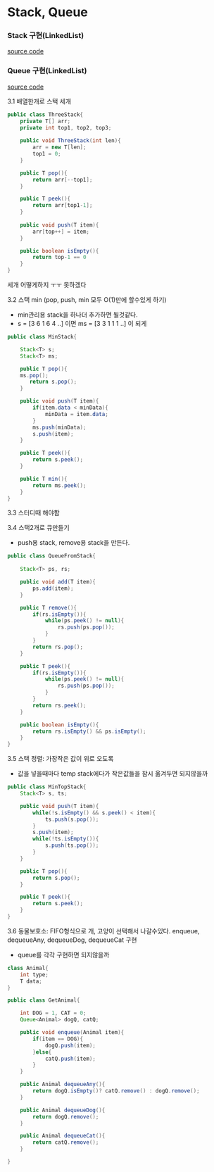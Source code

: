 # Stack, Queue

### Stack 구현(LinkedList)
[source code](https://github.com/Maisy/coding-interview/blob/master/test/MyStack.java)

### Queue 구현(LinkedList)
[source code](https://github.com/Maisy/coding-interview/blob/master/test/MyQueue.java)

3.1 배열한개로 스택 세개
```java
public class ThreeStack{
    private T[] arr;
    private int top1, top2, top3;
    
    public void ThreeStack(int len){
        arr = new T[len];
        top1 = 0;
    }

    public T pop(){
        return arr[--top1];
    }

    public T peek(){
        return arr[top1-1];
    }
    
    public void push(T item){
        arr[top++] = item;
    }

    public boolean isEmpty(){
        return top-1 == 0
    }
}
```
세개 어떻게하지 ㅜㅜ 못하겠다


3.2 스택 min (pop, push, min 모두 O(1)만에 할수있게 하기)
- min관리용 stack을 하나더 추가하면 될것같다. 
- s = [3 6 1 6 4 ..] 이면 ms = [3 3 1 1 1 ..] 이 되게


```java
public class MinStack{

    Stack<T> s;
    Stack<T> ms;

    public T pop(){
    ms.pop();
       return s.pop();
    }

    public void push(T item){
        if(item.data < minData){
            minData = item.data;
        }
        ms.push(minData);
        s.push(item);
    }

    public T peek(){
        return s.peek();
    }

    public T min(){
        return ms.peek();
    }
}
```

3.3 스터디때 해야함

3.4 스택2개로 큐만들기
- push용 stack, remove용 stack을 만든다.
```java
public class QueueFromStack{
    
    Stack<T> ps, rs;

    public void add(T item){
        ps.add(item);
    }

    public T remove(){
        if(rs.isEmpty()){
            while(ps.peek() != null){
                rs.push(ps.pop());
            }
        }
        return rs.pop();
    }

    public T peek(){
        if(rs.isEmpty()){
            while(ps.peek() != null){
                rs.push(ps.pop());
            }
        }
        return rs.peek();
    }

    public boolean isEmpty(){
        return rs.isEmpty() && ps.isEmpty();
    }
}
```

3.5 스택 정렬: 가장작은 값이 위로 오도록
- 값을 넣을때마다 temp stack에다가 작은값들을 잠시 옮겨두면 되지않을까
```java
public class MinTopStack{
    Stack<T> s, ts;

    public void push(T item){
        while(!s.isEmpty() && s.peek() < item){
            ts.push(s.pop());
        }
        s.push(item);
        while(!ts.isEmpty()){
            s.push(ts.pop());
        }
    }

    public T pop(){
        return s.pop();
    }

    public T peek(){
        return s.peek();
    }
}
```

3.6 동물보호소: FIFO형식으로 개, 고양이 선택해서 나갈수있다. enqueue, dequeueAny, dequeueDog, dequeueCat 구현
- queue를 각각 구현하면 되지않을까
```java
class Animal{
    int type;
    T data;
}

public class GetAnimal{

    int DOG = 1, CAT = 0;
    Queue<Animal> dogQ, catQ;

    public void enqueue(Animal item){
        if(item == DOG){
            dogQ.push(item);
        }else{
            catQ.push(item);
        }
    }

    public Animal dequeueAny(){
        return dogQ.isEmpty()? catQ.remove() : dogQ.remove();
    }

    public Animal dequeueDog(){
        return dogQ.remove();
    }

    public Animal dequeueCat(){
        return catQ.remove();
    }

}
``` 
